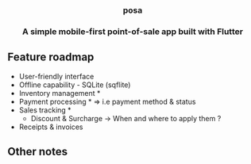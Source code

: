 <h3 align="center">posa<h3>

<p align="center">A simple mobile-first point-of-sale app built with Flutter</p>

## Feature roadmap

- User-friendly interface
- Offline capability - SQLite (sqflite)
- Inventory management \*
- Payment processing \* => i.e payment method & status
- Sales tracking \*
  - Discount & Surcharge -> When and where to apply them ?
- Receipts & invoices

<!-- This project is a starting point for a Flutter application.

A few resources to get you started if this is your first Flutter project:

- [Lab: Write your first Flutter app](https://docs.flutter.dev/get-started/codelab)
- [Cookbook: Useful Flutter samples](https://docs.flutter.dev/cookbook)
- [Firebase setup for flutter](https://firebase.google.com/docs/flutter/setup?hl=en&platform=android)

For help getting started with Flutter development, view the
[online documentation](https://docs.flutter.dev/), which offers tutorials,
samples, guidance on mobile development, and a full API reference.
How to add firebase to flutter web -> https://firebase.google.com/docs/flutter/setup?platform=web
-->

## Other notes
